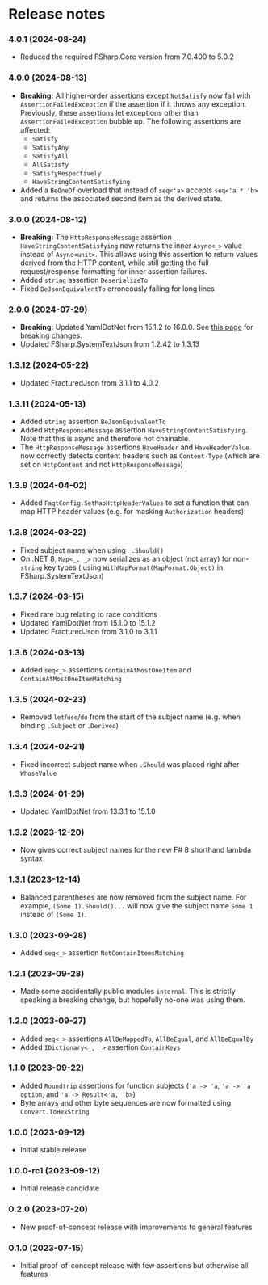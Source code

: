 Release notes
==============

### 4.0.1 (2024-08-24)

* Reduced the required FSharp.Core version from 7.0.400 to 5.0.2

### 4.0.0 (2024-08-13)

* **Breaking:** All higher-order assertions except `NotSatisfy` now fail with `AssertionFailedException` if the
  assertion if it throws any exception. Previously, these assertions let exceptions other than
  `AssertionFailedException` bubble up. The following assertions are affected:
  * `Satisfy`
  * `SatisfyAny`
  * `SatisfyAll`
  * `AllSatisfy`
  * `SatisfyRespectively`
  * `HaveStringContentSatisfying`
* Added a `BeOneOf` overload that instead of `seq<'a>` accepts `seq<'a * 'b>` and returns the associated second item as
  the derived state.

### 3.0.0 (2024-08-12)

* **Breaking:** The `HttpResponseMessage` assertion `HaveStringContentSatisfying` now returns the inner `Async<_>` value
  instead of `Async<unit>`. This allows using this assertion to return values derived from the HTTP content, while still
  getting the full request/response formatting for inner assertion failures.
* Added `string` assertion `DeserializeTo`
* Fixed `BeJsonEquivalentTo` erroneously failing for long lines

### 2.0.0 (2024-07-29)

* **Breaking:** Updated YamlDotNet from 15.1.2 to 16.0.0.
  See [this page](https://github.com/aaubry/YamlDotNet/releases/tag/v16.0.0) for breaking changes.
* Updated FSharp.SystemTextJson from 1.2.42 to 1.3.13

### 1.3.12 (2024-05-22)

* Updated FracturedJson from 3.1.1 to 4.0.2

### 1.3.11 (2024-05-13)

* Added `string` assertion `BeJsonEquivalentTo`
* Added `HttpResponseMessage` assertion `HaveStringContentSatisfying`. Note that this is async and therefore not
  chainable.
* The `HttpResponseMessage` assertions `HaveHeader` and `HaveHeaderValue` now correctly detects content headers such as
  `Content-Type` (which are set on `HttpContent` and not `HttpResponseMessage`)

### 1.3.9 (2024-04-02)

* Added `FaqtConfig.SetMapHttpHeaderValues` to set a function that can map HTTP header values (e.g. for masking
  `Authorization` headers).

### 1.3.8 (2024-03-22)

* Fixed subject name when using `_.Should()`
* On .NET 8, `Map<_, _>` now serializes as an object (not array) for non-`string` key types (
  using `WithMapFormat(MapFormat.Object)` in FSharp.SystemTextJson)

### 1.3.7 (2024-03-15)

* Fixed rare bug relating to race conditions
* Updated YamlDotNet from 15.1.0 to 15.1.2
* Updated FracturedJson from 3.1.0 to 3.1.1

### 1.3.6 (2024-03-13)

* Added `seq<_>` assertions `ContainAtMostOneItem` and `ContainAtMostOneItemMatching`

### 1.3.5 (2024-02-23)

* Removed `let`/`use`/`do` from the start of the subject name (e.g. when binding `.Subject` or `.Derived`)

### 1.3.4 (2024-02-21)

* Fixed incorrect subject name when `.Should` was placed right after `WhoseValue`

### 1.3.3 (2024-01-29)

* Updated YamlDotNet from 13.3.1 to 15.1.0

### 1.3.2 (2023-12-20)

* Now gives correct subject names for the new F# 8 shorthand lambda syntax

### 1.3.1 (2023-12-14)

* Balanced parentheses are now removed from the subject name. For example, `(Some 1).Should()...` will now give the
  subject name `Some 1` instead of `(Some 1)`.

### 1.3.0 (2023-09-28)

* Added `seq<_>` assertion `NotContainItemsMatching`

### 1.2.1 (2023-09-28)

* Made some accidentally public modules `internal`. This is strictly speaking a breaking change, but hopefully no-one
  was using them.

### 1.2.0 (2023-09-27)

* Added `seq<_>` assertions `AllBeMappedTo`, `AllBeEqual`, and `AllBeEqualBy`
* Added `IDictionary<_, _>` assertion `ContainKeys`

### 1.1.0 (2023-09-22)

* Added `Roundtrip` assertions for function subjects (`'a -> 'a`, `'a -> 'a option`, and `'a -> Result<'a, 'b>`)
* Byte arrays and other byte sequences are now formatted using `Convert.ToHexString`

### 1.0.0 (2023-09-12)

* Initial stable release

### 1.0.0-rc1 (2023-09-12)

* Initial release candidate

### 0.2.0 (2023-07-20)

* New proof-of-concept release with improvements to general features

### 0.1.0 (2023-07-15)

* Initial proof-of-concept release with few assertions but otherwise all features
